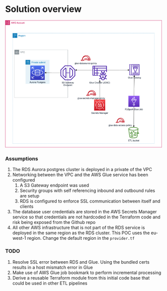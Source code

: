 # Solution overview

![plot](./docs/teraflowai.drawio.png)

### Assumptions
1) The RDS Aurora postgres cluster is deployed in a private of the VPC
2) Networking between the VPC and the AWS Glue service has been configured
   1) A S3 Gateway endpoint was used
   2) Security groups with self referencing inbound and outbound rules are setup
   3) RDS is configured to enforce SSL communication between itself and clients
3) The database user credentials are stored in the AWS Secrets Manager service so that credentials are not hardcoded in the Terraform code and risk being exposed from the Github repo
4) All other AWS infrastructure that is not part of the RDS service is deployed in the same region as the RDS cluster. This POC uses the eu-west-1 region. Change the default region in the `provider.tf`


### TODO
1) Resolve SSL error between RDS and Glue. Using the bundled certs results in a host mismatch error in Glue
2) Make use of AWS Glue job bookmark to perform incremental processing
3) Derive a reusable Terraform module from this initial code base that could be used in other ETL pipelines 